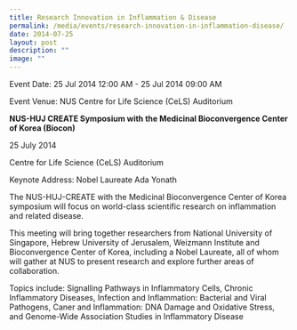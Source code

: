 ```yaml
---
title: Research Innovation in Inflammation & Disease
permalink: /media/events/research-innovation-in-inflammation-disease/
date: 2014-07-25
layout: post
description: ""
image: ""
---
```


Event Date: 25 Jul 2014 12:00 AM - 25 Jul 2014 09:00 AM

Event Venue: NUS Centre for Life Science (CeLS) Auditorium

**NUS-HUJ CREATE Symposium with the Medicinal Bioconvergence Center of Korea (Biocon)**

25 July 2014

Centre for Life Science (CeLS) Auditorium 

Keynote Address: Nobel Laureate Ada Yonath

The NUS-HUJ-CREATE with the Medicinal Bioconvergence Center of Korea symposium will focus on world-class scientific research on inflammation and related disease.

This meeting will bring together researchers from National University of Singapore, Hebrew University of Jerusalem, Weizmann Institute and Bioconvergence Center of Korea, including a Nobel Laureate, all of whom will gather at NUS to present research and explore further areas of collaboration.

Topics include: Signalling Pathways in Inflammatory Cells, Chronic Inflammatory Diseases, Infection and Inflammation: Bacterial and Viral Pathogens, Caner and Inflammation: DNA Damage and Oxidative Stress, and Genome-Wide Association Studies in Inflammatory Disease